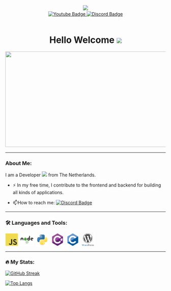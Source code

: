 <div id="header" align="center">
  <img src="https://i.giphy.com/media/v1.Y2lkPTc5MGI3NjExN2syc2pnM2l3YWN5d3RsbTZxZWI5dHRheGExaWN6NnZrdm9kZWdmZCZlcD12MV9pbnRlcm5hbF9naWZfYnlfaWQmY3Q9Zw/8lgqAbycBjosxjfi9k/giphy.gif" width="150"/>
</div>

<div id="badges" align="center">
  <a href="https://youtube.com/@byxk">
    <img src="https://img.shields.io/badge/Youtube-red?style=for-the-badge&logo=youtube&logoColor=white" alt="Youtube Badge"/>
  </a>
  <a href="https://discordapp.com/users/1053596119101349928">
    <img src="https://img.shields.io/badge/Discord-blue?style=for-the-badge&logo=discord&logoColor=white" alt="Discord Badge"/>
  </a>
</div>

<div id="views" align="center">
    <img src="https://komarev.com/ghpvc/?username=byxkdev&style=flat-square&color=blue" alt=""/>
</div>

<div id="hey" align="center">
<h1>
  Hello Welcome
  <img src="https://media.giphy.com/media/hvRJCLFzcasrR4ia7z/giphy.gif" width="30px"/>
</h1>
</div>

<div align="center">
  <img src="https://i.giphy.com/media/v1.Y2lkPTc5MGI3NjExNDBocGRuZm9yd2JxNjRsd3dhaXBwczZsaG1vOGtqb29kOGFuY3N3OSZlcD12MV9pbnRlcm5hbF9naWZfYnlfaWQmY3Q9Zw/JIX9t2j0ZTN9S/giphy.gif" width="600" height="300"/>
</div>

---

### About Me:
I am a Developer <img src="https://media.giphy.com/media/WUlplcMpOCEmTGBtBW/giphy.gif" width="30"> from The Netherlands.

- :zap: In my free time, I contribute to the frontend and backend for building all kinds of applications.

- :mailbox:How to reach me: [![Discord Badge](https://img.shields.io/badge/-Discord-blue?style=flat&logo=discord&logoColor=white)](https://discord.com/1053596119101349928)

---

### :hammer_and_wrench: Languages and Tools:
<div>
  <img src="https://github.com/devicons/devicon/blob/master/icons/javascript/javascript-original.svg" title="JavaScript" alt="JavaScript" width="40" height="40"/>&nbsp;
  <img src="https://github.com/devicons/devicon/blob/master/icons/nodejs/nodejs-original-wordmark.svg" title="NodeJS" alt="NodeJS" width="40" height="40"/>&nbsp;
  <img src="https://github.com/devicons/devicon/blob/master/icons/python/python-original.svg" title="Python" alt="Python" width="40" height="40"/>&nbsp;
  <img src="https://github.com/devicons/devicon/blob/master/icons/csharp/csharp-original.svg" title="Csharp" alt="Csharp" width="40" height="40"/>&nbsp;
  <img src="https://github.com/devicons/devicon/blob/master/icons/c/c-original.svg" title="C" alt="C" width="40" height="40"/>&nbsp;
  <img src="https://github.com/devicons/devicon/blob/master/icons/wordpress/wordpress-original.svg" title="WordPress" alt="WordPress" width="40" height="40"/>&nbsp;
</div>

---

### :fire: My Stats:
[![GitHub Streak](http://github-readme-streak-stats.herokuapp.com?user=byxkdev&theme=dark&background=000000)](https://git.io/streak-stats)

[![Top Langs](https://github-readme-stats.vercel.app/api/top-langs/?username=byxkdev&layout=compact&theme=vision-friendly-dark)](https://github.com/anuraghazra/github-readme-stats)
